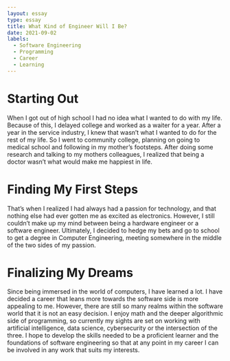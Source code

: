 ```yaml
---
layout: essay
type: essay
title: What Kind of Engineer Will I Be?
date: 2021-09-02
labels:
  - Software Engineering
  - Programming
  - Career
  - Learning
---
```


# Starting Out
When I got out of high school I had no idea what I wanted to do with my life. Because of this, I delayed college and worked as a waiter for a year. After a year in the service industry, I knew that wasn’t what I wanted to do for the rest of my life. So I went to community college, planning on going to medical school and following in my mother’s footsteps. After doing some research and talking to my mothers colleagues, I realized that being a doctor wasn’t what would make me happiest in life.

# Finding My First Steps
That’s when I realized I had always had a passion for technology, and that nothing else had ever gotten me as excited as electronics. However, I still couldn’t make up my mind between being a hardware engineer or a software engineer. Ultimately, I decided to hedge my bets and go to school to get a degree in Computer Engineering, meeting somewhere in the middle of the two sides of my passion.

# Finalizing My Dreams
Since being immersed in the world of computers, I have learned a lot. I have decided a career that leans more towards the software side is more appealing to me. However, there are still so many realms within the software world that it is not an easy decision. I enjoy math and the deeper algorithmic side of programming, so currently my sights are set on working with artificial intelligence, data science, cybersecurity or the intersection of the three. I hope to develop the skills needed to be a proficient learner and the foundations of software engineering so that at any point in my career I can be involved in any work that suits my interests. 
